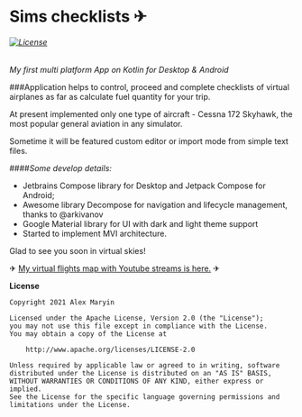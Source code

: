 # Sims checklists ✈
###### [![License](https://img.shields.io/badge/License-Apache%202.0-blue.svg)](https://opensource.org/licenses/Apache-2.0)
*My first multi platform App on Kotlin for Desktop & Android*

###Application helps to control, proceed and complete checklists of virtual airplanes as far as calculate fuel quantity for your trip.

At present implemented only one type of aircraft - Cessna 172 Skyhawk, the most popular general aviation in any simulator.

Sometime  it will be featured custom editor or import mode from simple text files.

####*Some develop details:*
- Jetbrains Compose library for Desktop and Jetpack Compose for Android;
- Awesome library Decompose for navigation and lifecycle management, thanks to @arkivanov
- Google Material library for UI with dark and light theme support
- Started to implement MVI architecture.

Glad to see you soon in virtual skies!

✈ [My virtual flights map with Youtube streams is here.](https://www.google.com/maps/d/edit?mid=1MXxtK3NoMSHi8vue_ZfKOSz--Y9yJjU7&usp=sharing) ✈

**License**
```
Copyright 2021 Alex Maryin

Licensed under the Apache License, Version 2.0 (the "License");
you may not use this file except in compliance with the License.
You may obtain a copy of the License at

    http://www.apache.org/licenses/LICENSE-2.0

Unless required by applicable law or agreed to in writing, software
distributed under the License is distributed on an "AS IS" BASIS,
WITHOUT WARRANTIES OR CONDITIONS OF ANY KIND, either express or implied.
See the License for the specific language governing permissions and
limitations under the License.
```